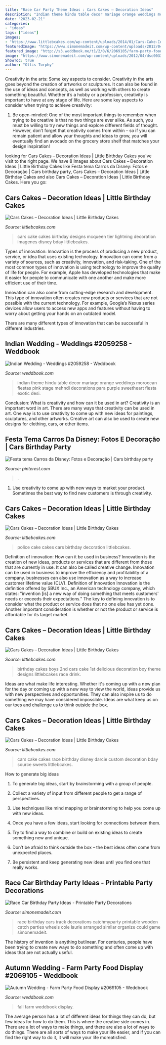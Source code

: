 ```yaml
---
title: "Race Car Party Theme Ideas : Cars Cakes – Decoration Ideas"
description: "Indian theme hindu table decor mariage orange weddings moroccan fiestas pink stage mehndi decorations para purple sweetheart fiesta exotic desi"
date: "2023-02-21"
categories:
- "ideas"
tags: ["ideas"]
images:
- "https://www.littlebcakes.com/wp-content/uploads/2014/01/Cars-Cake-Ideas.jpg"
featuredImage: "https://www.simonemadeit.com/wp-content/uploads/2012/04/dsc00333.jpg"
featured_image: "http://s3.weddbook.me/t1/2/0/6/2069105/farm-party-food-display-fall-wedding-ideas-pinterest.jpg"
image: "https://www.simonemadeit.com/wp-content/uploads/2012/04/dsc00333.jpg"
ShowToc: true
author: "Ottis Torphy"
---
```



Creativity in the arts: Some key aspects to consider.
Creativity in the arts goes beyond the creation of artworks or sculptures. It can also be found in the use of ideas and concepts, as well as working with others to create something beautiful. Whether it’s a hobby or a profession, creativity is important to have at any stage of life. Here are some key aspects to consider when trying to achieve creativity: 
1) Be open-minded: One of the most important things to remember when trying to be creative is that no two things are ever alike. As such, you must be willing to try new things and explore different fields of thought. However, don’t forget that creativity comes from within – so if you can remain patient and allow your thoughts and ideas to grow, you will eventually find an avocado on the grocery store shelf that matches your design inspiration!

	

		
looking for Cars Cakes – Decoration Ideas | Little Birthday Cakes you've visit to the right page. We have 8 Images about Cars Cakes – Decoration Ideas | Little Birthday Cakes like Festa tema Carros da Disney: Fotos e Decoração | Cars birthday party, Cars Cakes – Decoration Ideas | Little Birthday Cakes and also Cars Cakes – Decoration Ideas | Little Birthday Cakes. Here you go:
		
    
## Cars Cakes – Decoration Ideas | Little Birthday Cakes

<img loading=lazy src="http://www.littlebcakes.com/wp-content/uploads/2014/01/Cars-Cake.jpg" onerror="this.onerror=null;this.src='https://tse2.mm.bing.net/th?id=OIP.J_6_rZGyvndDZ3UwyPAmGwHaH2&amp;pid=15.1';" alt="Cars Cakes – Decoration Ideas | Little Birthday Cakes">

_Source: littlebcakes.com_

>cars cake cakes birthday designs mcqueen tier lightning decoration imagenes disney bday littlebcakes. 

	

Types of innovation:
Innovation is the process of producing a new product, service, or idea that uses existing technology. Innovation can come from a variety of sources, such as creativity, innovation, and risk-taking. 
One of the most common types of innovation is using technology to improve the quality of life for people. For example, Apple has developed technologies that make it easier for people to communicate with one another and make more efficient use of their time. 

Innovation can also come from cutting-edge research and development. This type of innovation often creates new products or services that are not possible with the current technology. For example, Google’s Nexus series devices allow users to access new apps and features without having to worry about getting your hands on an outdated model. 

There are many different types of innovation that can be successful in different industries.

    
## Indian Wedding - Weddings #2059258 - Weddbook

<img loading=lazy src="http://s3.weddbook.me/t1/2/0/5/2059258/weddings-indian.jpg" onerror="this.onerror=null;this.src='https://tse2.mm.bing.net/th?id=OIP.xPu9EXGG9Z8VwpoeVM73tgHaLH&amp;pid=15.1';" alt="Indian Wedding - Weddings #2059258 - Weddbook">

_Source: weddbook.com_

>indian theme hindu table decor mariage orange weddings moroccan fiestas pink stage mehndi decorations para purple sweetheart fiesta exotic desi. 

	

Conclusion: What is creativity and how can it be used in art?
Creativity is an important word in art. There are many ways that creativity can be used in art. One way is to use creativity to come up with new ideas for paintings, sculptures, and other artworks. Creative art can also be used to create new designs for clothing, cars, or other items.

    
## Festa Tema Carros Da Disney: Fotos E Decoração | Cars Birthday Party

<img loading=lazy src="https://i.pinimg.com/736x/28/ab/a8/28aba82a09c63e4aed2800632ed77b99.jpg" onerror="this.onerror=null;this.src='https://tse4.mm.bing.net/th?id=OIP.f1tIBHjsZpEDYt69YrVn4gHaHS&amp;pid=15.1';" alt="Festa tema Carros da Disney: Fotos e Decoração | Cars birthday party">

_Source: pinterest.com_

>. 

	

1. Use creativity to come up with new ways to market your product. Sometimes the best way to find new customers is through creativity.

    
## Cars Cakes – Decoration Ideas | Little Birthday Cakes

<img loading=lazy src="https://www.littlebcakes.com/wp-content/uploads/2014/01/Police-Car-Cake.jpg" onerror="this.onerror=null;this.src='https://tse4.mm.bing.net/th?id=OIP.-b74SfGG7l11foLVP2pSHwHaE7&amp;pid=15.1';" alt="Cars Cakes – Decoration Ideas | Little Birthday Cakes">

_Source: littlebcakes.com_

>police cake cakes cars birthday decoration littlebcakes. 

	

Definition of innovation: How can it be used in business?
Innovation is the creation of new ideas, products or services that are different from those that are currently in use. It can also be called creative change. Innovation can be used in business to improve the efficiency and profitability of a company. businesses can also use innovation as a way to increase customer lifetime value (CLV). Definition of Innovation
Innovation is the definition offered by SBUX Inc., an American technology company, which states: "invention [is] a new way of doing something that meets customers' needs or exceeds their expectations." The key to defining innovation is to consider what the product or service does that no one else has yet done. Another important consideration is whether or not the product or service is affordable for its target market.

    
## Cars Cakes – Decoration Ideas | Little Birthday Cakes

<img loading=lazy src="https://www.littlebcakes.com/wp-content/uploads/2014/01/Cars-Cake-Ideas.jpg" onerror="this.onerror=null;this.src='https://tse3.mm.bing.net/th?id=OIP.MXicY6zMdhYXh1P5U8Kk5gHaJ3&amp;pid=15.1';" alt="Cars Cakes – Decoration Ideas | Little Birthday Cakes">

_Source: littlebcakes.com_

>birthday cakes boys 2nd cars cake 1st delicious decoration boy theme designs littlebcakes race drink. 

	

Ideas are what make life interesting. Whether it's coming up with a new plan for the day or coming up with a new way to view the world, ideas provide us with new perspectives and opportunities. They can also inspire us to do something we may have considered impossible. Ideas are what keep us on our toes and challenge us to think outside the box.

    
## Cars Cakes – Decoration Ideas | Little Birthday Cakes

<img loading=lazy src="http://www.littlebcakes.com/wp-content/uploads/2014/01/Race-Cars-Cake.jpg" onerror="this.onerror=null;this.src='https://tse3.mm.bing.net/th?id=OIP.96xJY4kNej3Np1XRneTOQgHaJ4&amp;pid=15.1';" alt="Cars Cakes – Decoration Ideas | Little Birthday Cakes">

_Source: littlebcakes.com_

>cars cake cakes race birthday disney darcie custom decoration bday source sweets littlebcakes. 

	

How to generate big ideas
1. To generate big ideas, start by brainstorming with a group of people.
2. Collect a variety of input from different people to get a range of perspectives.

3. Use techniques like mind mapping or brainstorming to help you come up with new ideas.

4. Once you have a few ideas, start looking for connections between them.
5. Try to find a way to combine or build on existing ideas to create something new and unique.
6. Don’t be afraid to think outside the box – the best ideas often come from unexpected places.
7. Be persistent and keep generating new ideas until you find one that really works.

    
## Race Car Birthday Party Ideas - Printable Party Decorations

<img loading=lazy src="https://www.simonemadeit.com/wp-content/uploads/2012/04/dsc00333.jpg" onerror="this.onerror=null;this.src='https://tse2.mm.bing.net/th?id=OIP.pX5UxjLP2xvJGgJR6dycbAHaJ4&amp;pid=15.1';" alt="Race Car Birthday Party Ideas - Printable Party Decorations">

_Source: simonemadeit.com_

>race birthday cars track decorations catchmyparty printable wooden catch parties wheels cole laurie arranged similar organize could game simonemadeit. 

	

The history of invention is anything butlinear. For centuries, people have been trying to create new ways to do something and often come up with ideas that are not actually useful.

    
## Autumn Wedding - Farm Party Food Display #2069105 - Weddbook

<img loading=lazy src="http://s3.weddbook.me/t1/2/0/6/2069105/farm-party-food-display-fall-wedding-ideas-pinterest.jpg" onerror="this.onerror=null;this.src='https://tse2.mm.bing.net/th?id=OIP.RwZ9g0cOdryHkGN0o3ZoQQHaLH&amp;pid=15.1';" alt="Autumn Wedding - Farm Party Food Display #2069105 - Weddbook">

_Source: weddbook.com_

>fall farm weddbook display. 

	

The average person has a lot of different ideas for things they can do, but few ideas for how to do them. This is where the creative side comes in. There are a lot of ways to make things, and there are also a lot of ways to do things. There are all sorts of ways to make your life easier, and if you can find the right way to do it, it will make your life moreatisfied.

